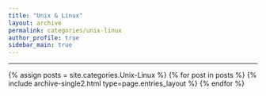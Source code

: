 ```yaml
---
title: "Unix & Linux"
layout: archive
permalink: categories/unix-linux
author_profile: true
sidebar_main: true
---
```


<!-- 공백이 포함되어 있는 카테고리 이름의 경우 site.categories['a b c'] 이런식으로! -->

---

{% assign posts = site.categories.Unix-Linux %}
{% for post in posts %} {% include archive-single2.html type=page.entries_layout %} {% endfor %}
